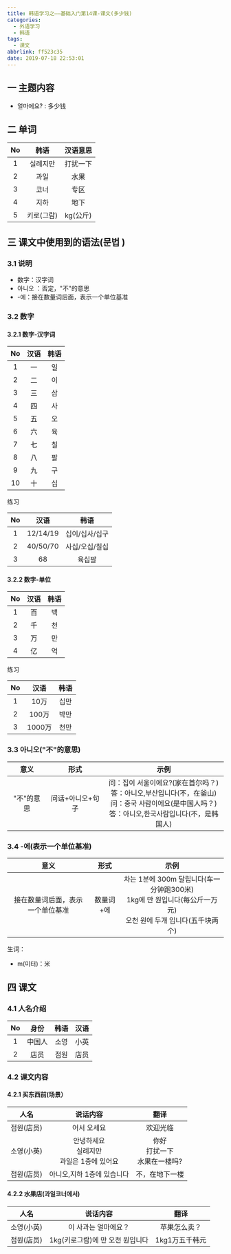 ```yaml
---
title: 韩语学习之——基础入门第14课-课文(多少钱)
categories:
  - 外语学习
  - 韩语
tags:
  - 课文
abbrlink: ff523c35
date: 2019-07-18 22:53:01
---
```


##   一 主题内容

* 얼마에요? : 多少钱

<!--more-->

## 二 单词

|  No  |    韩语    | 汉语意思 |
| :--: | :--------: | :------: |
|  1   |  실례지만  | 打扰一下 |
|  2   |    과일    |   水果   |
|  3   |    코너    |   专区   |
|  4   |    지하    |   地下   |
|  5   | 키로(그람) | kg(公斤) |

##  三 课文中使用到的语法(문법 )

### 3.1 说明

* 数字：汉字词
* 아니오 ：否定，"不"的意思
* -에：接在数量词后面，表示一个单位基准

### 3.2 数字

#### 3.2.1 数字-汉字词

|  No  | 汉语 | 韩语 |
| :--: | :--: | :--: |
|  1   |  一  |  일  |
|  2   |  二  |  이  |
|  3   |  三  |  삼  |
|  4   |  四  |  사  |
|  5   |  五  |  오  |
|  6   |  六  |  육  |
|  7   |  七  |  칠  |
|  8   |  八  |  팔  |
|  9   |  九  |  구  |
|  10  |  十  |  십  |

练习

|  No  |   汉语   |      韩语      |
| :--: | :------: | :------------: |
|  1   | 12/14/19 | 십이/십사/십구 |
|  2   | 40/50/70 | 사십/오십/칠십 |
|  3   |    68    |     육십팔     |

#### 3.2.2 数字-单位

|  No  | 汉语 | 韩语 |
| :--: | :--: | :--: |
|  1   |  百  |  백  |
|  2   |  千  |  천  |
|  3   |  万  |  만  |
|  4   |  亿  |  억  |

练习

|  No  |  汉语  | 韩语 |
| :--: | :----: | :--: |
|  1   |  10万  | 십만 |
|  2   | 100万  | 뱍만 |
|  3   | 1000万 | 천만 |

### 3.3 아니오("不"的意思)

|    意义    |       形式       |                             示例                             |
| :--------: | :--------------: | :----------------------------------------------------------: |
| "不"的意思 | 问话+아니오+句子 | 问：집이 서울이에요?(家在首尔吗？)<br/>答：아니오,부산입니다(不，在釜山)<br/>问：중국 사람이에요(是中国人吗？)<br/>答：아니오,한국사람입니다(不，是韩国人)<br/> |

### 3.4 -에(表示一个单位基准)

|               意义               |   形式    |                             示例                             |
| :------------------------------: | :-------: | :----------------------------------------------------------: |
| 接在数量词后面，表示一个单位基准 | 数量词+에 | 차는 1분에 300m 달립니다(车一分钟跑300米)<br/>1kg에 만 원입니다(每公斤一万元)<br/>오천 원에 두개 입니다(五千块两个) |

生词：

* m(미터)：米

## 四 课文

### 4.1 人名介绍

|  No  |  身份  | 韩语 | 汉语 |
| :--: | :----: | :--: | :--: |
|  1   | 中国人 | 소영 | 小英 |
|  2   |  店员  | 점원 | 店员 |

### 4.2 课文内容

#### 4.2.1 买东西前(场景）


|    人名    |                    说话内容                    |                翻译                 |
| :--------: | :--------------------------------------------: | :---------------------------------: |
| 점원(店员) |                  어서 오세요                   |              欢迎光临               |
| 소영(小英) | 안녕하세요<br>실례지만<br/>과일은 1층에 있어요 | 你好<br/>打扰一下<br/>水果在一楼吗? |
| 점원(店员) |           아니오,지하 1층에 있습니다           |           不，在地下一楼            |

#### 4.2.2 水果店(과일코너에서)

|    人名    |             说话内容             |      翻译      |
| :--------: | :------------------------------: | :------------: |
| 소영(小英) |       이 사과는 얼마에요？       |  苹果怎么卖？  |
| 점원(店员) | 1kg(키로그람)에 만 오천 원입니다 | 1kg1万五千韩元 |
